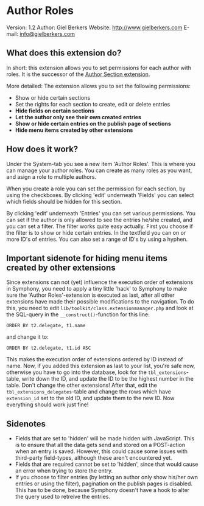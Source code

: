 # Author Roles #

Version: 1.2
Author: Giel Berkers
Website: http://www.gielberkers.com
E-mail: info@gielberkers.com

## What does this extension do? ##

In short: this extension allows you to set permissions for each author with roles.
It is the successor of the [Author Section extension](https://github.com/kanduvisla/author_section).

More detailed: The extension allows you to set the following permissions:

- Show or hide certain sections
- Set the rights for each section to create, edit or delete entries
- **Hide fields on certain sections**
- **Let the author only see their own created entries**
- **Show or hide certain entries on the publish page of sections**
- **Hide menu items created by other extensions**

## How does it work? ##

Under the System-tab you see a new item 'Author Roles'. This is where you can manage your author roles. You can create as many roles as you want, and asign a role to multiple authors.

When you create a role you can set the permission for each section, by using the checkboxes. By clicking 'edit' underneath 'Fields' you can select which fields should be hidden for this section.

By clicking 'edit' underneath 'Entries' you can set various permissions. You can set if the author is only allowed to see the entries he/she created, and you can set a filter. The filter works quite easy actually. First you choose if the filter is to show or hide certain entries. In the textfield you can on or more ID's of entries. You can also set a range of ID's by using a hyphen.

## Important sidenote for hiding menu items created by other extensions ##

Since extensions can not (yet) influence the execution order of extensions in Symphony, you need to apply a tiny little 'hack'
to Symphony to make sure the 'Author Roles'-extension is executed as last, after all other extensions have made their possible
modifications to the navigation. To do this, you need to edit `lib/toolkit/class.extensionmanager.php` and look at the SQL-query
in the `__construct()`-function for this line:

    ORDER BY t2.delegate, t1.name

and change it to:

    ORDER BY t2.delegate, t1.id ASC

This makes the execution order of extensions ordered by ID instead of name. Now, if you added this extension as last to your list,
you're safe now, otherwise you have to go into the database, look for the `tbl_extensions`-table, write down the ID, and update the
ID to be the highest number in the table. Don't change the other extensions! After that, edit the `tbl_extensions_delegates`-table
and change the rows which have `extension_id` set to the old ID, and update them to the new ID. Now everything should work just fine!

## Sidenotes ##

- Fields that are set to 'hidden' will be made hidden with JavaScript. This is to ensure that all the data gets send and stored on a POST-action when an entry is saved. However, this could cause some issues with third-party field-types, although these aren't encountered yet.
- Fields that are required cannot be set to 'hidden', since that would cause an error when trying to store the entry.
- If you choose to filter entries (by letting an author only show his/her own entries or using the filter), pagination on the publish pages is disabled. This has to be done, because Symphony doesn't have a hook to alter the query used to retreive the entries.